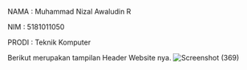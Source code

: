 NAMA : Muhammad Nizal Awaludin R

NIM : 5181011050

PRODI : Teknik Komputer

Berikut merupakan tampilan Header Website nya.
![Screenshot (369)](https://user-images.githubusercontent.com/89332706/139009180-d1dc89d8-7fe2-4acf-9855-121e13bc0085.png)
